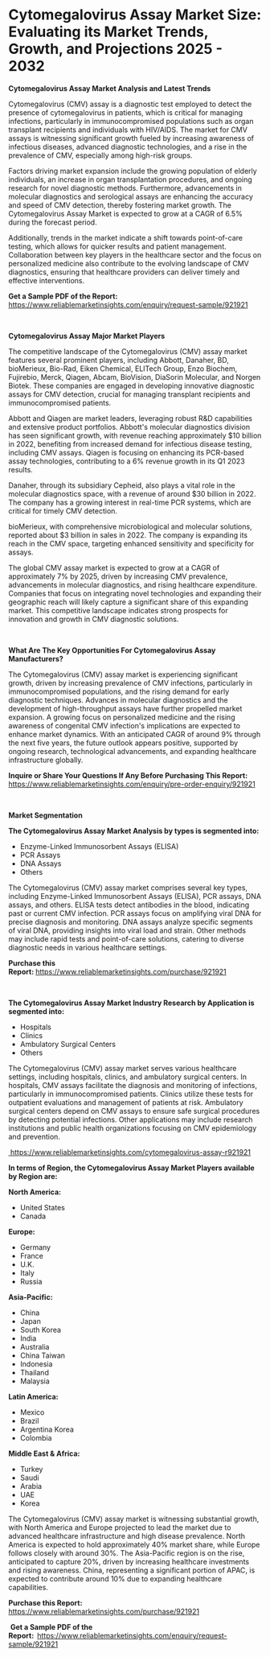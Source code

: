 <p><h1>Cytomegalovirus Assay Market Size: Evaluating its Market Trends, Growth, and Projections 2025 - 2032</h1></p><p><strong>Cytomegalovirus Assay Market Analysis and Latest Trends</strong></p>
<p><p>Cytomegalovirus (CMV) assay is a diagnostic test employed to detect the presence of cytomegalovirus in patients, which is critical for managing infections, particularly in immunocompromised populations such as organ transplant recipients and individuals with HIV/AIDS. The market for CMV assays is witnessing significant growth fueled by increasing awareness of infectious diseases, advanced diagnostic technologies, and a rise in the prevalence of CMV, especially among high-risk groups. </p><p>Factors driving market expansion include the growing population of elderly individuals, an increase in organ transplantation procedures, and ongoing research for novel diagnostic methods. Furthermore, advancements in molecular diagnostics and serological assays are enhancing the accuracy and speed of CMV detection, thereby fostering market growth. The Cytomegalovirus Assay Market is expected to grow at a CAGR of 6.5% during the forecast period. </p><p>Additionally, trends in the market indicate a shift towards point-of-care testing, which allows for quicker results and patient management. Collaboration between key players in the healthcare sector and the focus on personalized medicine also contribute to the evolving landscape of CMV diagnostics, ensuring that healthcare providers can deliver timely and effective interventions.</p></p>
<p><strong>Get a Sample PDF of the Report:&nbsp;</strong> <a href="https://www.reliablemarketinsights.com/enquiry/request-sample/921921?utm_campaign=2771&utm_medium=2&utm_source=Github&utm_content=ia&utm_term=18042025&utm_id=cytomegalovirus-assay">https://www.reliablemarketinsights.com/enquiry/request-sample/921921</a></p>
<p>&nbsp;</p>
<p><strong>Cytomegalovirus Assay Major Market Players</strong></p>
<p><p>The competitive landscape of the Cytomegalovirus (CMV) assay market features several prominent players, including Abbott, Danaher, BD, bioMerieux, Bio-Rad, Eiken Chemical, ELITech Group, Enzo Biochem, Fujirebio, Merck, Qiagen, Abcam, BioVision, DiaSorin Molecular, and Norgen Biotek. These companies are engaged in developing innovative diagnostic assays for CMV detection, crucial for managing transplant recipients and immunocompromised patients. </p><p>Abbott and Qiagen are market leaders, leveraging robust R&D capabilities and extensive product portfolios. Abbott's molecular diagnostics division has seen significant growth, with revenue reaching approximately $10 billion in 2022, benefiting from increased demand for infectious disease testing, including CMV assays. Qiagen is focusing on enhancing its PCR-based assay technologies, contributing to a 6% revenue growth in its Q1 2023 results.</p><p>Danaher, through its subsidiary Cepheid, also plays a vital role in the molecular diagnostics space, with a revenue of around $30 billion in 2022. The company has a growing interest in real-time PCR systems, which are critical for timely CMV detection.</p><p>bioMerieux, with comprehensive microbiological and molecular solutions, reported about $3 billion in sales in 2022. The company is expanding its reach in the CMV space, targeting enhanced sensitivity and specificity for assays.</p><p>The global CMV assay market is expected to grow at a CAGR of approximately 7% by 2025, driven by increasing CMV prevalence, advancements in molecular diagnostics, and rising healthcare expenditure. Companies that focus on integrating novel technologies and expanding their geographic reach will likely capture a significant share of this expanding market. This competitive landscape indicates strong prospects for innovation and growth in CMV diagnostic solutions.</p></p>
<p>&nbsp;</p>
<p><strong>What Are The Key Opportunities For Cytomegalovirus Assay Manufacturers?</strong></p>
<p><p>The Cytomegalovirus (CMV) assay market is experiencing significant growth, driven by increasing prevalence of CMV infections, particularly in immunocompromised populations, and the rising demand for early diagnostic techniques. Advances in molecular diagnostics and the development of high-throughput assays have further propelled market expansion. A growing focus on personalized medicine and the rising awareness of congenital CMV infection's implications are expected to enhance market dynamics. With an anticipated CAGR of around 9% through the next five years, the future outlook appears positive, supported by ongoing research, technological advancements, and expanding healthcare infrastructure globally.</p></p>
<p><strong>Inquire or Share Your Questions If Any Before Purchasing This Report:</strong> <a href="https://www.reliablemarketinsights.com/enquiry/pre-order-enquiry/921921?utm_campaign=2771&utm_medium=2&utm_source=Github&utm_content=ia&utm_term=18042025&utm_id=cytomegalovirus-assay">https://www.reliablemarketinsights.com/enquiry/pre-order-enquiry/921921</a></p>
<p>&nbsp;</p>
<p><strong>Market Segmentation</strong></p>
<p><strong>The Cytomegalovirus Assay Market Analysis by types is segmented into:</strong></p>
<p><ul><li>Enzyme-Linked Immunosorbent Assays (ELISA)</li><li>PCR Assays</li><li>DNA Assays</li><li>Others</li></ul></p>
<p><p>The Cytomegalovirus (CMV) assay market comprises several key types, including Enzyme-Linked Immunosorbent Assays (ELISA), PCR assays, DNA assays, and others. ELISA tests detect antibodies in the blood, indicating past or current CMV infection. PCR assays focus on amplifying viral DNA for precise diagnosis and monitoring. DNA assays analyze specific segments of viral DNA, providing insights into viral load and strain. Other methods may include rapid tests and point-of-care solutions, catering to diverse diagnostic needs in various healthcare settings.</p></p>
<p><strong>Purchase this Report:&nbsp;</strong><a href="https://www.reliablemarketinsights.com/purchase/921921?utm_campaign=2771&utm_medium=2&utm_source=Github&utm_content=ia&utm_term=18042025&utm_id=cytomegalovirus-assay">https://www.reliablemarketinsights.com/purchase/921921</a></p>
<p>&nbsp;</p>
<p><strong>The Cytomegalovirus Assay Market Industry Research by Application is segmented into:</strong></p>
<p><ul><li>Hospitals</li><li>Clinics</li><li>Ambulatory Surgical Centers</li><li>Others</li></ul></p>
<p><p>The Cytomegalovirus (CMV) assay market serves various healthcare settings, including hospitals, clinics, and ambulatory surgical centers. In hospitals, CMV assays facilitate the diagnosis and monitoring of infections, particularly in immunocompromised patients. Clinics utilize these tests for outpatient evaluations and management of patients at risk. Ambulatory surgical centers depend on CMV assays to ensure safe surgical procedures by detecting potential infections. Other applications may include research institutions and public health organizations focusing on CMV epidemiology and prevention.</p></p>
<p><a href="https://www.reliablemarketinsights.com/cytomegalovirus-assay-r921921?utm_campaign=2771&utm_medium=2&utm_source=Github&utm_content=ia&utm_term=18042025&utm_id=cytomegalovirus-assay">&nbsp;https://www.reliablemarketinsights.com/cytomegalovirus-assay-r921921</a></p>
<p><strong>In terms of Region, the Cytomegalovirus Assay Market Players available by Region are:</strong></p>
<p>
    <p> <strong> North America: </strong>
        <ul>
            <li>United States</li>
            <li>Canada</li>
        </ul>
        </p> 
    <p> <strong> Europe: </strong>
        <ul>
            <li>Germany</li>
            <li>France</li>
            <li>U.K.</li>
            <li>Italy</li>
            <li>Russia</li>
        </ul>
        </p> 
    <p> <strong> Asia-Pacific: </strong>
        <ul>
            <li>China</li>
            <li>Japan</li>
            <li>South Korea</li>
            <li>India</li>
            <li>Australia</li>
            <li>China Taiwan</li>
            <li>Indonesia</li>
            <li>Thailand</li>
            <li>Malaysia</li>
        </ul>
        </p> 
    <p> <strong> Latin America: </strong>
        <ul>
            <li>Mexico</li>
            <li>Brazil</li>
            <li>Argentina Korea</li>
            <li>Colombia</li>
        </ul>
        </p> 
    <p> <strong> Middle East & Africa: </strong>
        <ul>
            <li>Turkey</li>
            <li>Saudi</li>
            <li>Arabia</li>
            <li>UAE</li>
            <li>Korea</li>
        </ul>
    </p>
    </p>
<p><p>The Cytomegalovirus (CMV) assay market is witnessing substantial growth, with North America and Europe projected to lead the market due to advanced healthcare infrastructure and high disease prevalence. North America is expected to hold approximately 40% market share, while Europe follows closely with around 30%. The Asia-Pacific region is on the rise, anticipated to capture 20%, driven by increasing healthcare investments and rising awareness. China, representing a significant portion of APAC, is expected to contribute around 10% due to expanding healthcare capabilities.</p></p>
<p><strong>Purchase this Report: </strong><a href="https://www.reliablemarketinsights.com/purchase/921921?utm_campaign=2771&utm_medium=2&utm_source=Github&utm_content=ia&utm_term=18042025&utm_id=cytomegalovirus-assay">https://www.reliablemarketinsights.com/purchase/921921</a></p>
<p>&nbsp;<strong>Get a Sample PDF of the Report:&nbsp;&nbsp;</strong><a href="https://www.reliablemarketinsights.com/enquiry/request-sample/921921?utm_campaign=2771&utm_medium=2&utm_source=Github&utm_content=ia&utm_term=18042025&utm_id=cytomegalovirus-assay">https://www.reliablemarketinsights.com/enquiry/request-sample/921921</a></p>
<p><strong></strong></p>
<p><p></p><p></p><p></p></p>